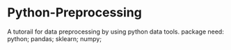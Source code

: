 # Python-Preprocessing
A tutorail for data preprocessing by using python data tools.
package need: python; pandas; sklearn; numpy;  
